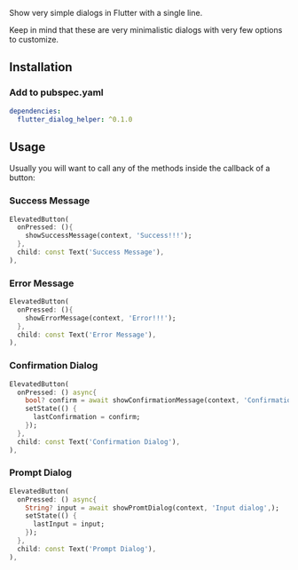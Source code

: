 <!-- 
This README describes the package. If you publish this package to pub.dev,
this README's contents appear on the landing page for your package.

For information about how to write a good package README, see the guide for
[writing package pages](https://dart.dev/guides/libraries/writing-package-pages). 

For general information about developing packages, see the Dart guide for
[creating packages](https://dart.dev/guides/libraries/create-library-packages)
and the Flutter guide for
[developing packages and plugins](https://flutter.dev/developing-packages). 
-->

Show very simple dialogs in Flutter with a single line.

Keep in mind that these are very minimalistic dialogs with very few options to
customize.

## Installation

### Add to pubspec.yaml
``` yaml
dependencies:
  flutter_dialog_helper: ^0.1.0
```

## Usage

Usually you will want to call any of the methods inside the callback of a button:

### Success Message

```dart
ElevatedButton(
  onPressed: (){
    showSuccessMessage(context, 'Success!!!');
  },
  child: const Text('Success Message'),
),
```

### Error Message

```dart
ElevatedButton(
  onPressed: (){
    showErrorMessage(context, 'Error!!!');
  },
  child: const Text('Error Message'),
),
```

### Confirmation Dialog

```dart
ElevatedButton(
  onPressed: () async{
    bool? confirm = await showConfirmationMessage(context, 'Confirmation', 'Are you sure?');
    setState(() {
      lastConfirmation = confirm;
    });
  },
  child: const Text('Confirmation Dialog'),
),
```

### Prompt Dialog

```dart
ElevatedButton(
  onPressed: () async{
    String? input = await showPromtDialog(context, 'Input dialog',);
    setState(() {
      lastInput = input;
    });
  },
  child: const Text('Prompt Dialog'),
),
```